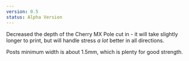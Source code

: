 ```yaml
---
version: 0.5
status: Alpha Version
---
```


Decreased the depth of the Cherry MX Pole cut in - it will take slightly longer to print, but will handle stress *a lot* better in all directions.

Posts minimum width is about 1.5mm, which is plenty for good strength.